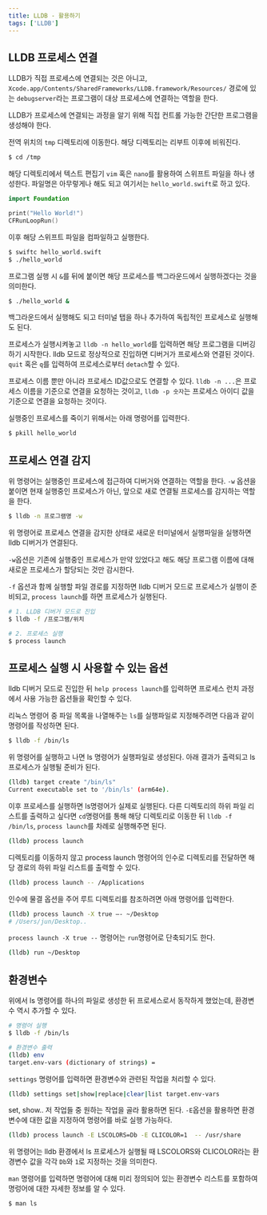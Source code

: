 ```yaml
---
title: LLDB - 활용하기
tags: ['LLDB']
---
```


## LLDB 프로세스 연결

LLDB가 직접 프로세스에 연결되는 것은 아니고, `Xcode.app/Contents/SharedFrameworks/LLDB.framework/Resources/` 경로에 있는 `debugserver`라는 프로그램이 대상 프로세스에 연결하는 역할을 한다.

LLDB가 프로세스에 연결되는 과정을 알기 위해 직접 컨트롤 가능한 간단한 프로그램을 생성해야 한다.

전역 위치의 `tmp` 디렉토리에 이동한다. 해당 디렉토리는 리부트 이후에 비워진다.

```bash
$ cd /tmp
```

해당 디렉토리에서 텍스트 편집기 `vim` 혹은 `nano`를 활용하여 스위프트 파일을 하나 생성한다. 파일명은 아무렇게나 해도 되고 여기서는 `hello_world.swift`로 하고 있다.

```swift
import Foundation

print("Hello World!")
CFRunLoopRun()
```

이후 해당 스위프트 파일을 컴파일하고 실행한다.

```bash
$ swiftc hello_world.swift
$ ./hello_world
```

프로그램 실행 시 `&`를 뒤에 붙이면 해당 프로세스를 백그라운드에서 실행하겠다는 것을 의미한다.

```bash
$ ./hello_world &
```

백그라운드에서 실행해도 되고 터미널 탭을 하나 추가하여 독립적인 프로세스로 실행해도 된다.

프로세스가 실행시켜놓고 `lldb -n hello_world`를 입력하면 해당 프로그램을 디버깅하기 시작한다. lldb 모드로 정상적으로 진입하면 디버거가 프로세스와 연결된 것이다. `quit` 혹은 `q`를 입력하여 프로세스로부터 `detach`할 수 있다.

프로세스 이름 뿐만 아니라 프로세스 ID값으로도 연결할 수 있다. `lldb -n ...`은 프로세스 이름을 기준으로 연결을 요청하는 것이고, `lldb -p 숫자`는 프로세스 아이디 값을 기준으로 연결을 요청하는 것이다.

실행중인 프로세스를 죽이기 위해서는 아래 명령어를 입력한다.

```bash
$ pkill hello_world
```

## 프로세스 연결 감지

위 명령어는 실행중인 프로세스에 접근하여 디버거와 연결하는 역할을 한다. `-w` 옵션을 붙이면 현재 실행중인 프로세스가 아닌, 앞으로 새로 연결될 프로세스를 감지하는 역할을 한다.

```bash
$ lldb -n 프로그램명 -w
```

위 명령어로 프로세스 연결을 감지한 상태로 새로운 터미널에서 실행파일을 실행하면 lldb 디버거가 연결된다.

`-w`옵션은 기존에 실행중인 프로세스가 만약 있었다고 해도 해당 프로그램 이름에 대해 새로운 프로세스가 할당되는 것만 감시한다.

`-f` 옵션과 함께 실행할 파일 경로를 지정하면 lldb 디버거 모드로 프로세스가 실행이 준비되고, `process launch`를 하면 프로세스가 실행된다.

```bash
# 1. LLDB 디버거 모드로 진입
$ lldb -f /프로그램/위치

# 2. 프로세스 실행
$ process launch
```

## 프로세스 실행 시 사용할 수 있는 옵션

lldb 디버거 모드로 진입한 뒤 `help process launch`를 입력하면 프로세스 런치 과정에서 사용 가능한 옵션들을 확인할 수 있다.

리눅스 명령어 중 파일 목록을 나열해주는 `ls`를 실행파일로 지정해주려면 다음과 같이 명령어를 작성하면 된다.

```bash
$ lldb -f /bin/ls
```

위 명령어를 실행하고 나면 ls 명령어가 실행파일로 생성된다. 아래 결과가 출력되고 ls 프로세스가 실행될 준비가 된다.

```bash
(lldb) target create "/bin/ls"
Current executable set to '/bin/ls' (arm64e).
```

이후 프로세스를 실행하면 ls명령어가 실제로 실행된다. 다른 디렉토리의 하위 파일 리스트를 출력하고 싶다면 `cd`명령어를 통해 해당 디렉토리로 이동한 뒤 `lldb -f /bin/ls`, `process launch`를 차례로 실행해주면 된다.

```bash
(lldb) process launch
```

디렉토리를 이동하지 않고 process launch 명령어의 인수로 디렉토리를 전달하면 해당 경로의 하위 파일 리스트를 출력할 수 있다.

```bash
(lldb) process launch -- /Applications
```

인수에 물결 옵션을 주어 루트 디렉토리를 참조하려면 아래 명령어를 입력한다.

```bash
(lldb) process launch -X true –- ~/Desktop
# /Users/jun/Desktop..
```

`process launch -X true --` 명령어는 `run`명령어로 단축되기도 한다.

```bash
(lldb) run ~/Desktop
```

## 환경변수

위에서 ls 명령어를 하나의 파일로 생성한 뒤 프로세스로서 동작하게 했었는데, 환경변수 역시 추가할 수 있다.

```bash
# 명령어 실행
$ lldb -f /bin/ls

# 환경변수 출력
(lldb) env
target.env-vars (dictionary of strings) =
```

`settings` 명령어를 입력하면 환경변수와 관련된 작업을 처리할 수 있다.

```bash
(lldb) settings set|show|replace|clear|list target.env-vars
```

set, show.. 저 작업들 중 원하는 작업을 골라 활용하면 된다. `-E`옵션을 활용하면 환경변수에 대한 값을 지정하여 명령어를 바로 실행 가능하다.

```bash
(lldb) process launch -E LSCOLORS=Db -E CLICOLOR=1  -- /usr/share
```

위 명령어는 lldb 환경에서 ls 프로세스가 실행될 때 LSCOLORS와 CLICOLOR라는 환경변수 값을 각각 `Db`와 `1`로 지정하는 것을 의미한다.

`man` 명령어를 입력하면 명령어에 대해 미리 정의되어 있는 환경변수 리스트를 포함하여 명렁어에 대한 자세한 정보를 알 수 있다.

```bash
$ man ls
```
